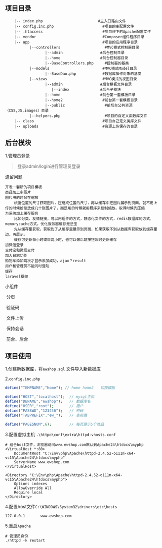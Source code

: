 ## 项目目录

``` |-- EWShop目录                          #项目根目录
	|-- index.php                         #主入口路由文件
	|-- config.inc.php                      #项目的主配置文件
	|-- .htaccess                           #项目根下的Apache配置文件
	|-- vendor                             	#Composer组件程序目录
	|-- app                             	#项目的应用程序目录
           |--controllers                    #MVC模式控制器目录
                  |--admin                 #后台控制目录
                  |--home                  #前台控制器目录
                  |--BaseControllers.php     #控制器的基类
           |--models                        #MVC模式Model目录
                  |--BaseDao.php            #数据库操作对象的基类
           |--views                         #MVC模式的视图目录
                  |--admin                 #后台模板文件目录
                     |--index              #后台子模块
                  |--home                  #前台第一套模板目录 
                  |--home2                  #前台第一套模板目录
                  |--public                  #前后台公共资源（CSS,JS,images）目录 
           |--helpers.php                    #项目的自定义函数库文件
	|-- class                             	#项目自己定义类库文件
	|-- uploads                             #资源上传保存的目录
```

## 后台模块

1.管理员登录

> 登录admin/login进行管理员登录



遗留问题

	开发一套新的项目模板
	商品加上多图片
	图片用的时候在缩放
		根据位置的尺寸获取图片，压缩成位置的尺寸，再从缓存中把图片展示到页面，就不用上传的时候给缩放成几十张图片了，而是用的时候就用程序来控制缩放。取得时候先压缩
	为系统加上缓存服务
		比如分类、友情链接，可以用组件的方式，静态化文件的方式，redis数据库的方式，memorycache方式。优化服务器缓存是法宝
		先从缓存里获取，获取到了从缓存里展示到页面，如果获取不到从数据库获取放到缓存里边，再展示。
		缓存可更新每小时或每两小时，也可以做后端按钮及时更新缓存
	加微信登录
	支付宝和微信支付
	加入日志功能
	购物车添加两次才显示添加成功，ajax？result
	用户和管理员不能同时登陆
	缓存
	laravel框架
小组件

​	分页

​	验证码

​	文件上传

​	保持会话

​	前台、后台





## 项目使用

1.创建新数据库，将`ewshop.sql` 文件导入新数据库

2.`config.inc.php` 

```php
define("TEMPNAME","home"); // home home2   切换模版

define("HOST","localhost");  // mysql主机
define("DBNAME","ewshop");   // 数据库名
define("USER","root");       // 用户
define("PASSWD","123456");   // 密码
define("TABPREFIX","ew_");   // 表前缀

define("PAGESNUM",6);        // 每页展示6个商品
```

3.配置虚拟主机 `.\httpd\conf\extra\httpd-vhosts.conf`

```
# 结合host文件，浏览器访问www.ewshop.com默认到Apache24\htdocs\myphp
<VirtualHost *:80>
	DocumentRoot "C:\Env\php\Apache\httpd-2.4.52-o111m-x64-vc15\Apache24\htdocs\myphp" 
	ServerName www.ewshop.com
</VirtualHost>  

<Directory "C:\Env\php\Apache\httpd-2.4.52-o111m-x64-vc15\Apache24\htdocs\myphp">
	Options indexes
	AllowOverride All
	Require local
</Directory>
```

4.配置host文件`C:\WINDOWS\System32\drivers\etc\hosts`

```
127.0.0.1       www.ewshop.com
```

5.重启`Apache`

```
# 管理员身份
./httpd -k restart
```


